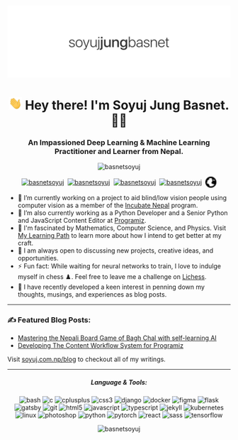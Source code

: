 <img src="https://raw.githubusercontent.com/basnetsoyuj/basnetsoyuj/master/assets/images/name.png">
<h1 align="center"><img src="https://raw.githubusercontent.com/basnetsoyuj/basnetsoyuj/master/assets/images/wave.gif" width="30px"/> Hey there! I'm Soyuj Jung Basnet. 👨‍💻</h1>

<h3 align="center">An Impassioned Deep Learning & Machine Learning Practitioner and Learner from Nepal.</h3>

<p align="center"><img src="https://komarev.com/ghpvc/?username=basnetsoyuj" alt="basnetsoyuj" /></p>
<p align="center"><a href="https://twitter.com/basnetsoyuj" target="blank"><img align="center" src="https://cdn.jsdelivr.net/npm/simple-icons@3.0.1/icons/twitter.svg" alt="basnetsoyuj" height="25" width="25" /></a>&nbsp;&nbsp;<a href="https://linkedin.com/in/basnetsoyuj" target="blank"><img align="center" src="https://cdn.jsdelivr.net/npm/simple-icons@3.0.1/icons/linkedin.svg" alt="basnetsoyuj" height="25" width="25" /></a>&nbsp;&nbsp;<a href="https://instagram.com/basnetsoyuj" target="blank"><img align="center" src="https://cdn.jsdelivr.net/npm/simple-icons@3.0.1/icons/instagram.svg" alt="basnetsoyuj" height="25" width="25" /></a>&nbsp;&nbsp;<a href="mailto:bsoyuj@gmail.com"><img align="center" src="https://cdn.jsdelivr.net/npm/simple-icons@3.0.1/icons/gmail.svg" alt="basnetsoyuj" height="25" width="25" /></a>&nbsp;&nbsp;<a href="https://soyuj.com.np"><img align="center" src="https://raw.githubusercontent.com/iconic/open-iconic/master/svg/globe.svg" alt="basnetsoyuj" height="25" width="25" /></a></p>

- 🔭 I’m currently working on a project to aid blind/low vision people using computer vision as a member of the <a href="http://www.incubate-nepal.com/" target="_blank">Incubate Nepal</a> program.
- 💼 I’m also currently working as a Python Developer and a Senior Python and JavaScript Content Editor at <a href="https://www.programiz.com/" target="_blank">Programiz</a>.
- 🌱 I'm fascinated by Mathematics, Computer Science, and Physics. Visit <a href="https://github.com/basnetsoyuj/learning" target="_blank">My Learning Path</a> to learn more about how I intend to get better at my craft.
- 👯 I am always open to discussing new projects, creative ideas, and opportunities.
- ⚡ Fun fact: While waiting for neural networks to train, I love to indulge myself in chess ♟️. Feel free to leave me a challenge on <a href="https://lichess.org/@/basnetsoyuj" target="_blank">Lichess</a>.
- 📝 I have recently developed a keen interest in penning down my thoughts, musings, and experiences as blog posts.

<hr/>

<h3>✍️ Featured Blog Posts:</h3>
<ul>
<li><a href="https://soyuj.com.np/blog/mastering-bagh-chal-with-self-learning-ai">Mastering the Nepali Board Game of Bagh Chal with self-learning AI</a></li>
<li><a href="https://soyuj.com.np/blog/content-workflow-system">Developing The Content Workflow System for Programiz</a></li>
</ul>
<p>Visit <a href="https://soyuj.com.np/blog">soyuj.com.np/blog</a> to checkout all of my writings.</p>
<hr/>
<h5 align="center">Language & Tools:</h5>
<p align="center"><img height="20" src="https://www.vectorlogo.zone/logos/gnu_bash/gnu_bash-icon.svg" alt="bash" title="bash" /> <img height="20" src="https://devicons.github.io/devicon/devicon.git/icons/c/c-original.svg" alt="c" title="c" /> <img height="20" src="https://devicons.github.io/devicon/devicon.git/icons/cplusplus/cplusplus-original.svg" alt="cplusplus" title="cplusplus" /> <img height="20" src="https://devicons.github.io/devicon/devicon.git/icons/css3/css3-original-wordmark.svg" alt="css3" title="css3" /> <img height="20" src="https://devicons.github.io/devicon/devicon.git/icons/django/django-original.svg" alt="django" title="django" /> <img height="20" src="https://devicons.github.io/devicon/devicon.git/icons/docker/docker-original-wordmark.svg" alt="docker" title="docker" /> <img height="20" src="https://www.vectorlogo.zone/logos/figma/figma-icon.svg" alt="figma" title="figma" /> <img height="20" src="https://www.vectorlogo.zone/logos/pocoo_flask/pocoo_flask-icon.svg" alt="flask" title="flask" /> <img height="20" src="https://www.vectorlogo.zone/logos/gatsbyjs/gatsbyjs-icon.svg" alt="gatsby" title="gatsby" /> <img height="20" src="https://www.vectorlogo.zone/logos/git-scm/git-scm-icon.svg" alt="git" title="git" /> <img height="20" src="https://devicons.github.io/devicon/devicon.git/icons/html5/html5-original-wordmark.svg" alt="html5" title="html5" /> <img height="20" src="https://devicons.github.io/devicon/devicon.git/icons/javascript/javascript-original.svg" alt="javascript" title="javascript" /> <img src="https://devicons.github.io/devicon/devicon.git/icons/typescript/typescript-original.svg" alt="typescript" title="typescript" height="20"/> <img height="20" src="https://www.vectorlogo.zone/logos/jekyllrb/jekyllrb-icon.svg" alt="jekyll" title="jekyll" /> <img height="20" src="https://www.vectorlogo.zone/logos/kubernetes/kubernetes-icon.svg" alt="kubernetes" title="kubernetes" /> <img height="20" src="https://devicons.github.io/devicon/devicon.git/icons/linux/linux-original.svg" alt="linux" title="linux" /> <img height="20" src="https://devicons.github.io/devicon/devicon.git/icons/photoshop/photoshop-plain.svg" alt="photoshop" title="photoshop" /> <img height="20" src="https://devicons.github.io/devicon/devicon.git/icons/python/python-original.svg" alt="python" title="python" /> <img height="20" src="https://www.vectorlogo.zone/logos/pytorch/pytorch-icon.svg" alt="pytorch" title="pytorch" /> <img height="20" src="https://devicons.github.io/devicon/devicon.git/icons/react/react-original-wordmark.svg" alt="react" title="react" /> <img height="20" src="https://devicons.github.io/devicon/devicon.git/icons/sass/sass-original.svg" alt="sass" title="sass" /> <img height="20" src="https://www.vectorlogo.zone/logos/tensorflow/tensorflow-icon.svg" alt="tensorflow" title="tensorflow" /></p>

<p align="center"><img src="https://sjb-github-readme-stats.vercel.app/api?username=basnetsoyuj&show_icons=true&count_private=true" alt="basnetsoyuj" /></p>